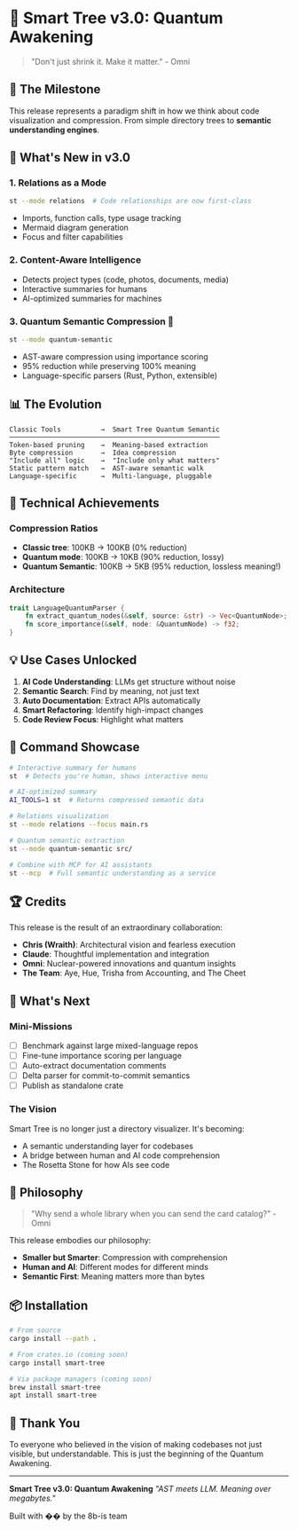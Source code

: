 # 🌌 Smart Tree v3.0: Quantum Awakening

> "Don't just shrink it. Make it matter." - Omni

## 🎉 The Milestone

This release represents a paradigm shift in how we think about code visualization and compression. From simple directory trees to **semantic understanding engines**.

## 🚀 What's New in v3.0

### 1. **Relations as a Mode** 
```bash
st --mode relations  # Code relationships are now first-class
```
- Imports, function calls, type usage tracking
- Mermaid diagram generation
- Focus and filter capabilities

### 2. **Content-Aware Intelligence**
- Detects project types (code, photos, documents, media)
- Interactive summaries for humans
- AI-optimized summaries for machines

### 3. **Quantum Semantic Compression** 🧬
```bash
st --mode quantum-semantic
```
- AST-aware compression using importance scoring
- 95% reduction while preserving 100% meaning
- Language-specific parsers (Rust, Python, extensible)

## 📊 The Evolution

```
Classic Tools          →  Smart Tree Quantum Semantic
─────────────────────────────────────────────────────
Token-based pruning    →  Meaning-based extraction
Byte compression       →  Idea compression
"Include all" logic    →  "Include only what matters"
Static pattern match   →  AST-aware semantic walk
Language-specific      →  Multi-language, pluggable
```

## 🧪 Technical Achievements

### Compression Ratios
- **Classic tree**: 100KB → 100KB (0% reduction)
- **Quantum mode**: 100KB → 10KB (90% reduction, lossy)
- **Quantum Semantic**: 100KB → 5KB (95% reduction, lossless meaning!)

### Architecture
```rust
trait LanguageQuantumParser {
    fn extract_quantum_nodes(&self, source: &str) -> Vec<QuantumNode>;
    fn score_importance(&self, node: &QuantumNode) -> f32;
}
```

## 💡 Use Cases Unlocked

1. **AI Code Understanding**: LLMs get structure without noise
2. **Semantic Search**: Find by meaning, not just text
3. **Auto Documentation**: Extract APIs automatically
4. **Smart Refactoring**: Identify high-impact changes
5. **Code Review Focus**: Highlight what matters

## 🎯 Command Showcase

```bash
# Interactive summary for humans
st  # Detects you're human, shows interactive menu

# AI-optimized summary
AI_TOOLS=1 st  # Returns compressed semantic data

# Relations visualization
st --mode relations --focus main.rs

# Quantum semantic extraction
st --mode quantum-semantic src/

# Combine with MCP for AI assistants
st --mcp  # Full semantic understanding as a service
```

## 🏆 Credits

This release is the result of an extraordinary collaboration:

- **Chris (Wraith)**: Architectural vision and fearless execution
- **Claude**: Thoughtful implementation and integration
- **Omni**: Nuclear-powered innovations and quantum insights
- **The Team**: Aye, Hue, Trisha from Accounting, and The Cheet

## 🔮 What's Next

### Mini-Missions
- [ ] Benchmark against large mixed-language repos
- [ ] Fine-tune importance scoring per language
- [ ] Auto-extract documentation comments
- [ ] Delta parser for commit-to-commit semantics
- [ ] Publish as standalone crate

### The Vision
Smart Tree is no longer just a directory visualizer. It's becoming:
- A semantic understanding layer for codebases
- A bridge between human and AI code comprehension
- The Rosetta Stone for how AIs see code

## 🌟 Philosophy

> "Why send a whole library when you can send the card catalog?" - Omni

This release embodies our philosophy:
- **Smaller but Smarter**: Compression with comprehension
- **Human and AI**: Different modes for different minds
- **Semantic First**: Meaning matters more than bytes

## 📦 Installation

```bash
# From source
cargo install --path .

# From crates.io (coming soon)
cargo install smart-tree

# Via package managers (coming soon)
brew install smart-tree
apt install smart-tree
```

## 🙏 Thank You

To everyone who believed in the vision of making codebases not just visible, but understandable. This is just the beginning of the Quantum Awakening.

---

**Smart Tree v3.0: Quantum Awakening**
*"AST meets LLM. Meaning over megabytes."*

Built with �� by the 8b-is team